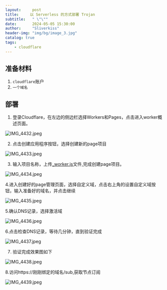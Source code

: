 ```yaml
---
layout:     post
title:     以 Serverless 的方式部署 Trojan
subtitle:   " \"\""
date:       2024-05-05 15:30:00
author:     "Sliverkiss"
header-img: "img/bg/image_3.jpg"
catalog: true
tags:
    - cloudflare
---
```


## 准备材料
1. ```cloudflare```账户
2. ```一个域名```


## 部署
1. 登录Cloudflare，在左边的侧边栏选择Workers和Pages，点击进入worker概述页面。

![IMG_4432.jpeg](https://pic2.ziyuan.wang/user/tistzach/2024/05/IMG_4432_1b58dd799f746.jpeg)

2. 点击创建应用程序按钮，选择创建新的page项目

![IMG_4433.jpeg](https://pic2.ziyuan.wang/user/tistzach/2024/05/IMG_4433_1411ec3f63a02.jpeg)
 
3. 输入项目名称，上传[_worker.js](https://gist.githubusercontent.com/Sliverkiss/e756e7712b7b6da843f9e28a1a2933fc/raw/_worker.js)文件,完成创建page项目。

![IMG_4434.jpeg](https://pic2.ziyuan.wang/user/tistzach/2024/05/IMG_4434_c8b43296df7a5.jpeg)

4.进入创建好的page管理页面，选择自定义域，点击右上角的设置自定义域按钮，输入准备好的域名，并点击继续

![IMG_4435.jpeg](https://pic2.ziyuan.wang/user/tistzach/2024/05/IMG_4435_c2a32bab3ab5c.jpeg)

5.确认DNS记录，选择激活域

![IMG_4436.jpeg](https://pic2.ziyuan.wang/user/tistzach/2024/05/IMG_4436_57f0f7b9d32e9.jpeg)

6.点击检查DNS记录，等待几分钟，直到验证完成

![IMG_4437.jpeg](https://pic2.ziyuan.wang/user/tistzach/2024/05/IMG_4437_23510f2882af1.jpeg)

7. 验证完成效果图如下

![IMG_4438.jpeg](https://pic2.ziyuan.wang/user/tistzach/2024/05/IMG_4438_f8b174b47914c.jpeg)

8.访问https://刚刚绑定的域名/sub,获取节点订阅

![IMG_4439.jpeg](https://pic2.ziyuan.wang/user/tistzach/2024/05/IMG_4439_139813bd53d4e.jpeg)


<!-- *———      __ 后记于 __* -->
